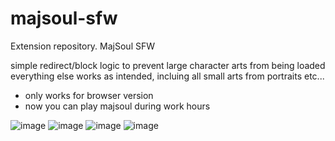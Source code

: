 # majsoul-sfw
Extension repository. MajSoul SFW

simple redirect/block logic to prevent large character arts from being loaded <br>
everything else works as intended, incluing all small arts from portraits etc...

- only works for browser version
- now you can play majsoul during work hours

![image](https://github.com/carekovisk/majsoul-sfw/assets/87438495/a1a435cf-d9b5-4281-b2ff-b879eda2492e)
![image](https://github.com/carekovisk/majsoul-sfw/assets/87438495/8736481a-1b26-410e-af19-e1e12949e211)
![image](https://github.com/carekovisk/majsoul-sfw/assets/87438495/94ddaafc-2c4c-46f0-b9f2-11b8e424eb77)
![image](https://github.com/carekovisk/majsoul-sfw/assets/87438495/8c7ecf4d-e7af-4679-9db8-7cb7b5ef5144)
